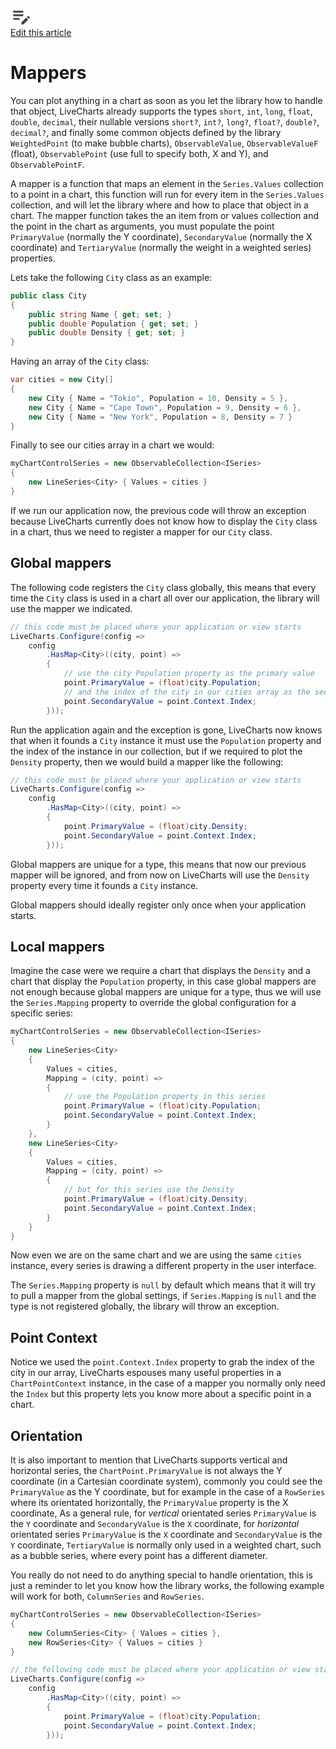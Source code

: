 <div class="text-right edit-article">
    <a class="btn btn-light" href="https://github.com/beto-rodriguez/LiveCharts2/blob/master/docs/1.overview/1.5.mappers.md">
        <div class="d-flex flex-row align-items-center">
            <div class="me-3">
                <svg xmlns="http://www.w3.org/2000/svg" enable-background="new 0 0 24 24" height="35px" viewBox="0 0 24 24" width="35px" fill="#404040">
                <rect fill="none" height="24" width="24" /><path d="M3,10h11v2H3V10z M3,8h11V6H3V8z M3,16h7v-2H3V16z M18.01,12.87l0.71-0.71c0.39-0.39,1.02-0.39,1.41,0l0.71,0.71 c0.39,0.39,0.39,1.02,0,1.41l-0.71,0.71L18.01,12.87z M17.3,13.58l-5.3,5.3V21h2.12l5.3-5.3L17.3,13.58z" /></svg>
            </div>
            <span>Edit this article</span>
        </div>
    </a>
</div>

# Mappers

You can plot anything in a chart as soon as you let the library how to handle that object, LiveCharts already supports 
the types `short`, `int`, `long`, `float`, `double`, `decimal`, their nullable versions `short?`, `int?`, `long?`, `float?`, 
`double?`, `decimal?`, and finally some common objects defined by the library `WeightedPoint` (to make bubble charts), 
`ObservableValue`, `ObservableValueF` (float), `ObservablePoint` (use full to specify both, X and Y), and `ObservablePointF`.

A mapper is a function that maps an element in the `Series.Values` collection to a point in a chart, this function will run 
for every item in the `Series.Values` collection, and will let the library where and how to place that object in a chart. The 
mapper function takes the an item from or values collection and the point in the chart as arguments, you must populate the 
point `PrimaryValue` (normally the Y coordinate), `SecondaryValue` (normally the X coordinate) and `TertiaryValue` (normally 
the weight in a weighted series) properties.

Lets take the following `City` class as an example:

``` c#
public class City 
{
    public string Name { get; set; }
    public double Population { get; set; }
    public double Density { get; set; }
}
```

Having an array of the `City` class:

``` c#
var cities = new City[]
{
    new City { Name = "Tokio", Population = 10, Density = 5 },
    new City { Name = "Cape Town", Population = 9, Density = 6 },
    new City { Name = "New York", Population = 8, Density = 7 }
}
```

Finally to see our cities array in a chart we would:

``` c#
myChartControlSeries = new ObservableCollection<ISeries> 
{
    new LineSeries<City> { Values = cities }
}
```

If we run our application now, the previous code will throw an exception because LiveCharts currently does not know how to display 
the `City` class in a chart, thus we need to register a mapper for our `City` class.

## Global mappers

The following code registers the `City` class globally, this means that every time the `City` class is used in a chart all over 
our application, the library will use the mapper we indicated.

``` c#
// this code must be placed where your application or view starts
LiveCharts.Configure(config =>
    config
        .HasMap<City>((city, point) =>
        {
            // use the city Population property as the primary value
            point.PrimaryValue = (float)city.Population;
            // and the index of the city in our cities array as the secondary value
            point.SecondaryValue = point.Context.Index;
        }));
```

Run the application again and the exception is gone, LiveCharts now knows that when it founds a `City` instance it must use the 
`Population` property and the index of the instance in our collection, but if we required to plot the `Density` property, then 
we would build a mapper like the following:

``` c#
// this code must be placed where your application or view starts
LiveCharts.Configure(config =>
    config
        .HasMap<City>((city, point) =>
        {
            point.PrimaryValue = (float)city.Density;
            point.SecondaryValue = point.Context.Index;
        }));
```

Global mappers are unique for a type, this means that now our previous mapper will be ignored, and from now on LiveCharts will use 
the `Density` property every time it founds a `City` instance.

Global mappers should ideally register only once when your application starts.

## Local mappers

Imagine the case were we require a chart that displays the `Density` and a chart that display the `Population` property, in this 
case global mappers are not enough because global mappers are unique for a type, thus we will use the `Series.Mapping` property to 
override the global configuration for a specific series:

``` c#
myChartControlSeries = new ObservableCollection<ISeries> 
{
    new LineSeries<City>
    { 
        Values = cities,
        Mapping = (city, point) =>
        {
            // use the Population property in this series
            point.PrimaryValue = (float)city.Population;
            point.SecondaryValue = point.Context.Index;
        }
    }, 
    new LineSeries<City>
    {
        Values = cities,
        Mapping = (city, point) =>
        {
            // but for this series use the Density
            point.PrimaryValue = (float)city.Density;
            point.SecondaryValue = point.Context.Index;
        }
    }
}
```

Now even we are on the same chart and we are using the same `cities` instance, every series is drawing a different property in 
the user interface.

The `Series.Mapping` property is `null` by default which means that it will try to pull a mapper from the global settings, if 
`Series.Mapping` is `null` and the type is not registered globally, the library will throw an exception.

## Point Context

Notice we used the `point.Context.Index` property to grab the index of the city in our array, LiveCharts espouses many useful 
properties in a `ChartPointContext` instance, in the case of a mapper you normally only need the `Index` but this property lets 
you know more about a specific point in a chart.

## Orientation

It is also important to mention that LiveCharts supports vertical and horizontal series, the `ChartPoint.PrimaryValue` is not 
always the Y coordinate (in a Cartesian coordinate system), commonly you could see the `PrimaryValue` as the Y coordinate, but 
for example in the case of a `RowSeries` where its orientated horizontally, the `PrimaryValue` property is the X coordinate, 
As a general rule, for *vertical*  orientated series `PrimaryValue` is the `Y` coordinate and  `SecondaryValue` is the `X` 
coordinate, for *horizontal*  orientated series `PrimaryValue` is the `X` coordinate and  `SecondaryValue` is the `Y` 
coordinate, `TertiaryValue` is normally only used in a weighted chart, such as a bubble series, where every point has a 
different diameter.

You really do not need to do anything special to handle orientation, this is just a reminder to let you know how the library 
works, the following example will work for both, `ColumnSeries` and `RowSeries`.

``` c#
myChartControlSeries = new ObservableCollection<ISeries> 
{
    new ColumnSeries<City> { Values = cities }, 
    new RowSeries<City> { Values = cities }
}

// the following code must be placed where your application or view starts
LiveCharts.Configure(config =>
    config
        .HasMap<City>((city, point) =>
        {
            point.PrimaryValue = (float)city.Population;
            point.SecondaryValue = point.Context.Index;
        }));
```